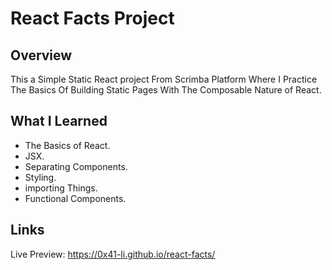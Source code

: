 # React Facts Project

## Overview

This a Simple Static React project From Scrimba Platform Where I Practice The Basics Of Building Static Pages With The Composable Nature of React.

## What I Learned

- The Basics of React.
- JSX.
- Separating Components.
- Styling.
- importing Things.
- Functional Components.

## Links

Live Preview: https://0x41-li.github.io/react-facts/